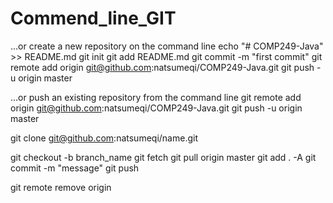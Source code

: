 # Commend_line_GIT


…or create a new repository on the command line
echo "# COMP249-Java" >> README.md
git init
git add README.md
git commit -m "first commit"
git remote add origin git@github.com:natsumeqi/COMP249-Java.git
git push -u origin master

…or push an existing repository from the command line
git remote add origin git@github.com:natsumeqi/COMP249-Java.git
git push -u origin master

git clone git@github.com:natsumeqi/name.git





git checkout -b branch_name
git fetch
git pull origin master
git add . -A
git commit -m "message"
git push






git remote remove origin